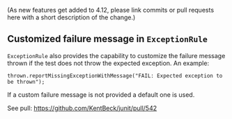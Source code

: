 (As new features get added to 4.12, please link commits or pull requests here with a short description of the change.)

## Customized failure message in `ExceptionRule`
`ExceptionRule` also provides the capability to customize the failure message thrown if the test does not throw the expected exception. An example:

`thrown.reportMissingExceptionWithMessage("FAIL: Expected exception to be thrown");`

If a custom failure message is not provided a default one is used.

See pull: https://github.com/KentBeck/junit/pull/542